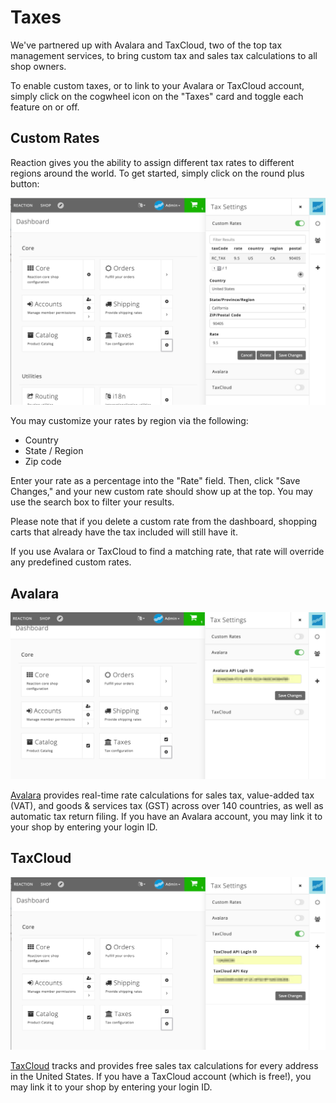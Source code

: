 # Taxes

We've partnered up with Avalara and TaxCloud, two of the top tax management services, to bring custom tax and sales tax calculations to all shop owners.

To enable custom taxes, or to link to your Avalara or TaxCloud account, simply click on the cogwheel icon on the "Taxes" card and toggle each feature on or off.

## Custom Rates

Reaction gives you the ability to assign different tax rates to different regions around the world. To get started, simply click on the round plus button:

![](/assets/admin-dashboard-taxes.png "Custom Tax Rate Configuration")

You may customize your rates by region via the following:

- Country
- State / Region
- Zip code

Enter your rate as a percentage into the "Rate" field. Then, click "Save Changes," and your new custom rate should show up at the top. You may use the search box to filter your results.

Please note that if you delete a custom rate from the dashboard, shopping carts that already have the tax included will still have it.

If you use Avalara or TaxCloud to find a matching rate, that rate will override any predefined custom rates.

## Avalara

![](/assets/admin-dashboard-taxes-avalara.png "Avalara Configuration")

[Avalara](https://www.avalara.com/) provides real-time rate calculations for sales tax, value-added tax (VAT), and goods & services tax (GST) across over 140 countries, as well as automatic tax return filing. If you have an Avalara account, you may link it to your shop by entering your login ID.

## TaxCloud

![](/assets/admin-dashboard-taxes-taxcloud.png "TaxCloud Configuration")

[TaxCloud](https://taxcloud.net/) tracks and provides free sales tax calculations for every address in the United States. If you have a TaxCloud account (which is free!), you may link it to your shop by entering your login ID.
